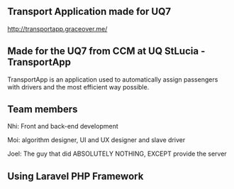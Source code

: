## Transport Application made for UQ7

http://transportapp.graceover.me/

## Made for the UQ7 from CCM at UQ StLucia - TransportApp

TransportApp is an application used to automatically assign passengers with drivers and the most efficient way possible.

## Team members

Nhi: Front and back-end development

Moi: algorithm designer, UI and UX designer and slave driver

Joel: The guy that did ABSOLUTELY NOTHING, EXCEPT provide the server


## Using Laravel PHP Framework
